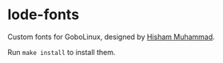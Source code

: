 lode-fonts
==========

Custom fonts for GoboLinux, designed by [Hisham Muhammad](http://hisham.hm).

Run `make install` to install them.
